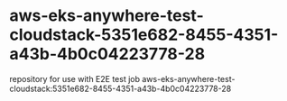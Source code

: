 # aws-eks-anywhere-test-cloudstack-5351e682-8455-4351-a43b-4b0c04223778-28
repository for use with E2E test job aws-eks-anywhere-test-cloudstack:5351e682-8455-4351-a43b-4b0c04223778-28
